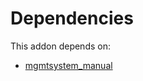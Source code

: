 # Dependencies

This addon depends on:

- [mgmtsystem_manual](../../odoo-bringout-oca-management-system-mgmtsystem_manual)
